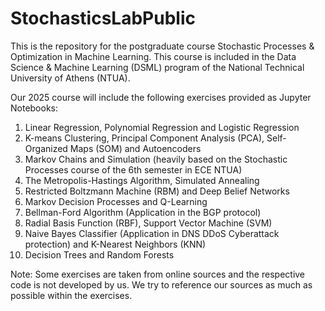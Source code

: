 # StochasticsLabPublic
This is the repository for the postgraduate course Stochastic Processes &amp; Optimization in Machine Learning. This course is included in the Data Science &amp; Machine Learning (DSML) program of the National Technical University of Athens (NTUA).  
  
Our 2025 course will include the following exercises provided as Jupyter Notebooks:  
1) Linear Regression, Polynomial Regression and Logistic Regression  
2) K-means Clustering, Principal Component Analysis (PCA), Self-Organized Maps (SOM) and Autoencoders  
3) Markov Chains and Simulation (heavily based on the Stochastic Processes course of the 6th semester in ECE NTUA)  
4) The Metropolis-Hastings Algorithm, Simulated Annealing  
5) Restricted Boltzmann Machine (RBM) and Deep Belief Networks  
6) Markov Decision Processes and Q-Learning  
7) Bellman-Ford Algorithm (Application in the BGP protocol)  
8) Radial Basis Function (RBF), Support Vector Machine (SVM)  
9) Naive Bayes Classifier (Application in DNS DDoS Cyberattack protection) and K-Nearest Neighbors (KNN)  
10) Decision Trees and Random Forests  
  
Note: Some exercises are taken from online sources and the respective code is not developed by us. We try to reference our sources as much as possible within the exercises.  
